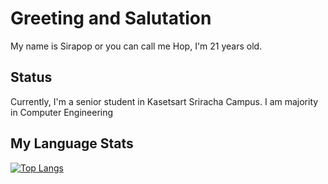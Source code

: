 # Greeting and Salutation

My name is Sirapop or you can call me Hop, I'm 21 years old.

## Status

Currently, I'm a senior student in Kasetsart Sriracha Campus. I am majority in Computer Engineering 

## My Language Stats

[![Top Langs](https://github-readme-stats.vercel.app/api/top-langs/?username=Sirapop6230300982&layout=compact)](https://github.com/anuraghazra/github-readme-stats)
